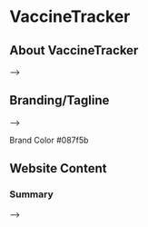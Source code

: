 # VaccineTracker

## About VaccineTracker

-->

## Branding/Tagline

-->

Brand Color #087f5b

## Website Content

### Summary

-->
